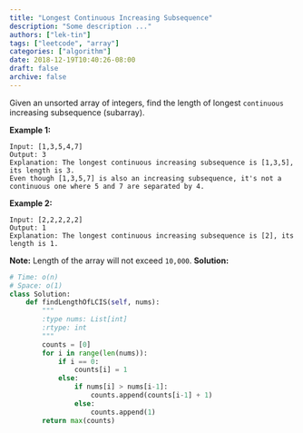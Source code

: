 ```yaml
---
title: "Longest Continuous Increasing Subsequence"
description: "Some description ..."
authors: ["lek-tin"]
tags: ["leetcode", "array"]
categories: ["algorithm"]
date: 2018-12-19T10:40:26-08:00
draft: false
archive: false
---
```

Given an unsorted array of integers, find the length of longest `continuous` increasing subsequence (subarray).

**Example 1:**
```
Input: [1,3,5,4,7]
Output: 3
Explanation: The longest continuous increasing subsequence is [1,3,5], its length is 3.
Even though [1,3,5,7] is also an increasing subsequence, it's not a continuous one where 5 and 7 are separated by 4.
```
**Example 2:**
```
Input: [2,2,2,2,2]
Output: 1
Explanation: The longest continuous increasing subsequence is [2], its length is 1.
```
**Note:** Length of the array will not exceed `10,000`.
**Solution:**
```python
# Time: o(n)
# Space: o(1)
class Solution:
    def findLengthOfLCIS(self, nums):
        """
        :type nums: List[int]
        :rtype: int
        """
        counts = [0]
        for i in range(len(nums)):
            if i == 0:
                counts[i] = 1
            else:
                if nums[i] > nums[i-1]:
                    counts.append(counts[i-1] + 1)
                else:
                    counts.append(1)
        return max(counts)
```